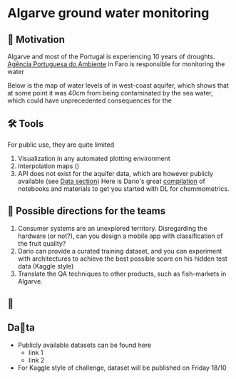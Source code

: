 # Algarve ground water monitoring

## 🚀 Motivation
Algarve and most of the Portugal is experiencing 10 years of droughts. [Agência Portuguesa do Ambiente][1] in Faro is responsible for monitoring the water

Below is the map of water levels of in west-coast aquifer, which shows that at some point it was 40cm from being contaminated by the sea water, which could have
unprecedented consequences for the 

## 🛠️ Tools

For public use, they are quite limited

1. Visualization in any automated plotting environment
2. Interpolation maps ()
3. API does not exist for the aquifer data, which are however publicly available (see [Data section](#data))
Here is Dario's great [compilation][2] of notebooks and materials to get you started with DL for chemmometrics.

## 🔦 Possible directions for the teams

1. Consumer systems are an unexplored territory. Disregarding the hardware (or not?), can you design a mobile app with classification of the fruit quality?
2. Dario can provide a curated training dataset, and you can experiment with architectures to achieve the best possible score on his hidden test data (Kaggle style)
3. Translate the QA techniques to other products, such as fish-markets in Algarve.

## :floppy_disk:

## Da💾ta
 

* Publicly available datasets can be found here
    * link 1
    * link 2
* For Kaggle style of challenge, dataset will be published on Friday 18/10

[1]: https://apambiente.pt/
[2]: https://github.com/dario-passos/DeepLearning_for_VIS-NIR_Spectra